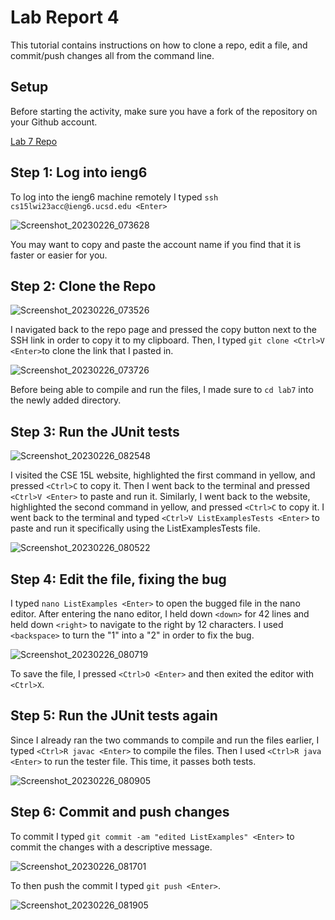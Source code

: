 # Lab Report 4

This tutorial contains instructions on how to clone a repo, edit a file, and commit/push changes all from the command line.


## Setup

Before starting the activity, make sure you have a fork of the repository on your Github account.

[Lab 7 Repo](https://github.com/ucsd-cse15l-w23/lab7.git)


## Step 1: Log into ieng6

To log into the ieng6 machine remotely I typed `ssh cs15lwi23acc@ieng6.ucsd.edu <Enter>`

![Screenshot_20230226_073628](https://user-images.githubusercontent.com/122492228/221473541-88a76a36-87c3-4012-b605-39ba34133417.png)

You may want to copy and paste the account name if you find that it is faster or easier for you.


## Step 2: Clone the Repo

![Screenshot_20230226_073526](https://user-images.githubusercontent.com/122492228/221473766-9f6d30ec-f21c-40f7-99fb-c8707fb08c8b.png)

I navigated back to the repo page and pressed the copy button next to the SSH link in order to copy it to my clipboard.
Then, I typed `git clone <Ctrl>V <Enter>`to clone the link that I pasted in.

![Screenshot_20230226_073726](https://user-images.githubusercontent.com/122492228/221473974-af6b7c31-4430-4f4c-b77a-885f98d54243.png)

Before being able to compile and run the files, I made sure to `cd lab7` into the newly added directory.


## Step 3: Run the JUnit tests

![Screenshot_20230226_082548](https://user-images.githubusercontent.com/122492228/221474106-22625fd2-a8eb-4eb0-ba23-afc7b45e2fdb.png)

I visited the CSE 15L website, highlighted the first command in yellow, and pressed `<Ctrl>C` to copy it. 
Then I went back to the terminal and pressed `<Ctrl>V <Enter>` to paste and run it. 
Similarly, I went back to the website, highlighted the second command in yellow, and pressed `<Ctrl>C` to copy it. 
I went back to the terminal and typed `<Ctrl>V ListExamplesTests <Enter>` to paste and run it specifically using the ListExamplesTests file.

![Screenshot_20230226_080522](https://user-images.githubusercontent.com/122492228/221474489-555f1e47-a5c2-47f9-bf92-1c17dec95414.png)

## Step 4: Edit the file, fixing the bug

I typed `nano ListExamples <Enter>` to open the bugged file in the nano editor. After entering the nano editor, I held down `<down>` for 42 lines and held down `<right>` to navigate to the right by 12 characters. I used `<backspace>` to turn the "1" into a "2" in order to fix the bug.

![Screenshot_20230226_080719](https://user-images.githubusercontent.com/122492228/221474561-5f52ccce-0a61-4108-b709-e5457ffa2774.png)

To save the file, I pressed `<Ctrl>O <Enter>` and then exited the editor with `<Ctrl>X`.


## Step 5: Run the JUnit tests again

Since I already ran the two commands to compile and run the files earlier, I typed `<Ctrl>R javac <Enter>` to compile the files. Then I used `<Ctrl>R java <Enter>` to run the tester file. This time, it passes both tests.

![Screenshot_20230226_080905](https://user-images.githubusercontent.com/122492228/221475547-a2277181-5bce-498d-938c-ea76fdf3f4dc.png)

## Step 6: Commit and push changes

To commit I typed `git commit -am "edited ListExamples" <Enter>` to commit the changes with a descriptive message.

![Screenshot_20230226_081701](https://user-images.githubusercontent.com/122492228/221475637-512aa70f-6c01-4483-8f84-04d75042c1dd.png)

To then push the commit I typed `git push <Enter>`.

![Screenshot_20230226_081905](https://user-images.githubusercontent.com/122492228/221475646-33c61860-0d13-4833-aae3-b70df97f38d8.png)
